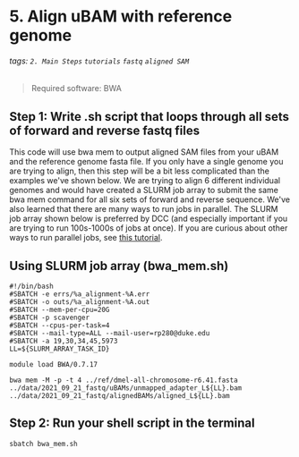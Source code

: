 # 5. Align uBAM with reference genome
###### tags: `2. Main Steps` `tutorials` `fastq` `aligned SAM`
> Required software: BWA

## Step 1: Write .sh script  that loops through all sets of forward and reverse fastq files

This code will use bwa mem to output aligned SAM files from your uBAM and the reference genome fasta file. If you only have a single genome you are trying to align, then this step will be a bit less complicated than the examples we've shown below. We are trying to align 6 different individual genomes and would have created a SLURM job array to submit the same bwa mem command for all six sets of forward and reverse sequence. We've also learned that there are many ways to run jobs in parallel. The SLURM job array shown below is preferred by DCC (and especially important if you are trying to run 100s-1000s of jobs at once). If you are curious about other ways to run parallel jobs, see [this tutorial](https://github.com/Noor-WGS-data/Genome_sequence_data/blob/main/Running_jobs_in_parallel.md).

## Using SLURM job array (bwa_mem.sh)

```
#!/bin/bash
#SBATCH -e errs/%a_alignment-%A.err 
#SBATCH -o outs/%a_alignment-%A.out 
#SBATCH --mem-per-cpu=20G 
#SBATCH -p scavenger
#SBATCH --cpus-per-task=4 
#SBATCH --mail-type=ALL --mail-user=rp280@duke.edu
#SBATCH -a 19,30,34,45,5973
LL=${SLURM_ARRAY_TASK_ID}

module load BWA/0.7.17

bwa mem -M -p -t 4 ../ref/dmel-all-chromosome-r6.41.fasta ../data/2021_09_21_fastq/uBAMs/unmapped_adapter_L${LL}.bam ../data/2021_09_21_fastq/alignedBAMs/aligned_L${LL}.bam
```
## Step 2: Run your shell script in the terminal

`sbatch bwa_mem.sh`



